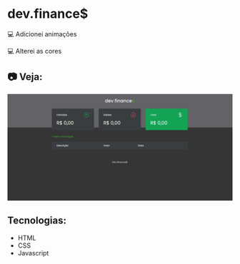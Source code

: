 # dev.finance$

💻 Adicionei animações

💻 Alterei as cores

## 📷 Veja:
![gif do projeto](https://github.com/caiov13/dev_finances/blob/main/gif_finances.gif)

## Tecnologias:
* HTML
* CSS
* Javascript
